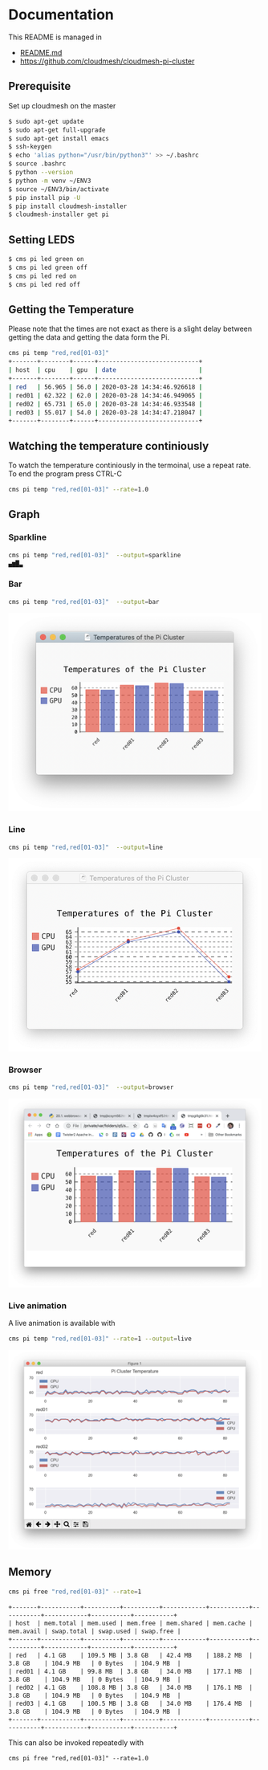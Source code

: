 # Documentation

This README is managed in 

* [README.md](https://github.com/cloudmesh/cloudmesh-pi-cluster/blob/master/README.md)
* <https://github.com/cloudmesh/cloudmesh-pi-cluster>

## Prerequisite

Set up cloudmesh on the master 

```bash
$ sudo apt-get update
$ sudo apt-get full-upgrade
$ sudo apt-get install emacs
$ ssh-keygen
$ echo 'alias python="/usr/bin/python3"' >> ~/.bashrc
$ source .bashrc
$ python --version
$ python -m venv ~/ENV3
$ source ~/ENV3/bin/activate
$ pip install pip -U 
$ pip install cloudmesh-installer 
$ cloudmesh-installer get pi
```

## Setting LEDS

``` bash
$ cms pi led green on
$ cms pi led green off
$ cms pi led red on
$ cms pi led red off
```

## Getting the Temperature

Please note that the times are not exact as there is a slight delay
between getting the data and getting the data form the Pi.

```bash
cms pi temp "red,red[01-03]"
+-------+--------+------+----------------------------+
| host  | cpu    | gpu  | date                       |
+-------+--------+------+----------------------------+
| red   | 56.965 | 56.0 | 2020-03-28 14:34:46.926618 |
| red01 | 62.322 | 62.0 | 2020-03-28 14:34:46.949065 |
| red02 | 65.731 | 65.0 | 2020-03-28 14:34:46.933548 |
| red03 | 55.017 | 54.0 | 2020-03-28 14:34:47.218047 |
+-------+--------+------+----------------------------+
```

## Watching the temperature continiously

To watch the temperature continiously in the termoinal, use a repeat rate.  
To end the  program press CTRL-C

```bash
cms pi temp "red,red[01-03]" --rate=1.0
```

## Graph

### Sparkline

```bash
cms pi temp "red,red[01-03]"  --output=sparkline
▄▆█▃
```

### Bar

```bash
cms pi temp "red,red[01-03]"  --output=bar
```

![Display as bars](images/bar.png)

### Line

```bash
cms pi temp "red,red[01-03]"  --output=line
```

![Display as bars](images/line.png)


### Browser

```bash
cms pi temp "red,red[01-03]"  --output=browser
```

![Display as bars](images/browser.png)

### Live animation

A live animation is available with

```bash
cms pi temp "red,red[01-03]" --rate=1 --output=live
```

![Display as bars](images/live.png)

## Memory

```bash
cms pi free "red,red[01-03]" --rate=1
```

```
+-------+-----------+----------+----------+------------+-----------+-----------+------------+-----------+-----------+
| host  | mem.total | mem.used | mem.free | mem.shared | mem.cache | mem.avail | swap.total | swap.used | swap.free |
+-------+-----------+----------+----------+------------+-----------+-----------+------------+-----------+-----------+
| red   | 4.1 GB    | 109.5 MB | 3.8 GB   | 42.4 MB    | 188.2 MB  | 3.8 GB    | 104.9 MB   | 0 Bytes   | 104.9 MB  |
| red01 | 4.1 GB    | 99.8 MB  | 3.8 GB   | 34.0 MB    | 177.1 MB  | 3.8 GB    | 104.9 MB   | 0 Bytes   | 104.9 MB  |
| red02 | 4.1 GB    | 108.8 MB | 3.8 GB   | 34.0 MB    | 176.1 MB  | 3.8 GB    | 104.9 MB   | 0 Bytes   | 104.9 MB  |
| red03 | 4.1 GB    | 100.5 MB | 3.8 GB   | 34.0 MB    | 176.4 MB  | 3.8 GB    | 104.9 MB   | 0 Bytes   | 104.9 MB  |
+-------+-----------+----------+----------+------------+-----------+-----------+------------+-----------+-----------+
```

This can also be invoked repeatedly with

```
cms pi free "red,red[01-03]" --rate=1.0
```